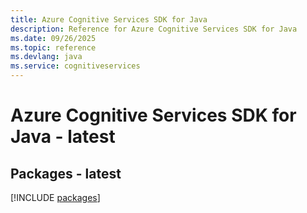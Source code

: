 ```yaml
---
title: Azure Cognitive Services SDK for Java
description: Reference for Azure Cognitive Services SDK for Java
ms.date: 09/26/2025
ms.topic: reference
ms.devlang: java
ms.service: cognitiveservices
---
```

# Azure Cognitive Services SDK for Java - latest
## Packages - latest
[!INCLUDE [packages](cognitive-services-index.md)]